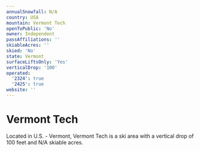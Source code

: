 ```yaml
---
annualSnowfall: N/A
country: USA
mountain: Vermont Tech
openToPublic: 'No'
owner: Independent
passAffiliations: ''
skiableAcres: ''
skied: 'No'
state: Vermont
surfaceLiftsOnly: 'Yes'
verticalDrop: '100'
operated:
  '2324': true
  '2425': true
website: ''
---
```



# Vermont Tech

Located in U.S. - Vermont, Vermont Tech is a ski area with a vertical drop of 100 feet and N/A skiable acres.
